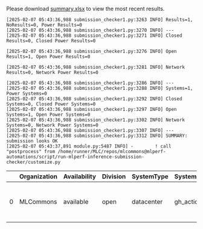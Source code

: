 Please download [summary.xlsx](summary.xlsx) to view the most recent results. 
 ```
[2025-02-07 05:43:36,988 submission_checker1.py:3263 INFO] Results=1, NoResults=0, Power Results=0
[2025-02-07 05:43:36,988 submission_checker1.py:3270 INFO] ---
[2025-02-07 05:43:36,988 submission_checker1.py:3271 INFO] Closed Results=0, Closed Power Results=0

[2025-02-07 05:43:36,988 submission_checker1.py:3276 INFO] Open Results=1, Open Power Results=0

[2025-02-07 05:43:36,988 submission_checker1.py:3281 INFO] Network Results=0, Network Power Results=0

[2025-02-07 05:43:36,988 submission_checker1.py:3286 INFO] ---
[2025-02-07 05:43:36,988 submission_checker1.py:3288 INFO] Systems=1, Power Systems=0
[2025-02-07 05:43:36,988 submission_checker1.py:3292 INFO] Closed Systems=0, Closed Power Systems=0
[2025-02-07 05:43:36,988 submission_checker1.py:3297 INFO] Open Systems=1, Open Power Systems=0
[2025-02-07 05:43:36,988 submission_checker1.py:3302 INFO] Network Systems=0, Network Power Systems=0
[2025-02-07 05:43:36,988 submission_checker1.py:3307 INFO] ---
[2025-02-07 05:43:36,988 submission_checker1.py:3312 INFO] SUMMARY: submission looks OK
[2025-02-07 05:43:37,891 module.py:5487 INFO] -        ! call "postprocess" from /home/runner/MLC/repos/mlcommons@mlperf-automations/script/run-mlperf-inference-submission-checker/customize.py

```

|    | Organization   | Availability   | Division   | SystemType   | SystemName   | Platform                                              | Model         | MlperfModel   | Scenario   |   Result | Accuracy                                                                    |   number_of_nodes | host_processor_model_name   |   host_processors_per_node |   host_processor_core_count |   accelerator_model_name |   accelerators_per_node | Location                                                                                           | framework      | operating_system                                |   notes |   compliance |   errors | version   |   inferred | has_power   | Units    | weight_data_types   |
|---:|:---------------|:---------------|:-----------|:-------------|:-------------|:------------------------------------------------------|:--------------|:--------------|:-----------|---------:|:----------------------------------------------------------------------------|------------------:|:----------------------------|---------------------------:|----------------------------:|-------------------------:|------------------------:|:---------------------------------------------------------------------------------------------------|:---------------|:------------------------------------------------|--------:|-------------:|---------:|:----------|-----------:|:------------|:---------|:--------------------|
|  0 | MLCommons      | available      | open       | datacenter   | gh_action    | gh_action-reference-cpu-pytorch_v2.6.0-default_config | llama2-70b-99 | llama2-70b-99 | Offline    |  0.40413 | ROUGE1: 61.7021  ROUGE2: 37.9679  ROUGEL: 39.3617  TOKENS_PER_SAMPLE: 610.0 |                 1 | Intel(R) Xeon(R) w7-2495X   |                          1 |                          24 |                      nan |                       0 | open/MLCommons/results/gh_action-reference-cpu-pytorch_v2.6.0-default_config/llama2-70b-99/offline | pytorch v2.6.0 | Ubuntu 22.04 (linux-6.8.0-52-generic-glibc2.35) |     nan |            1 |        0 | v5.0      |          0 | False       | Tokens/s | fp32                |